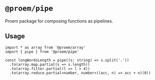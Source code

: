# `@proem/pipe`

Proem package for composing functions as pipelines.

## Usage

```
import * as array from '@proem/array'
import { pipe } from '@proem/pipe'

const longWordsLength = pipe((s: string) => s.split('.'))
  .to(array.map.partial(s => s.length))
  .to(array.filter.partial(l => l > 4))
  .to(array.reduce.partial<number, number>((acc, n) => acc + n)(0))
```
